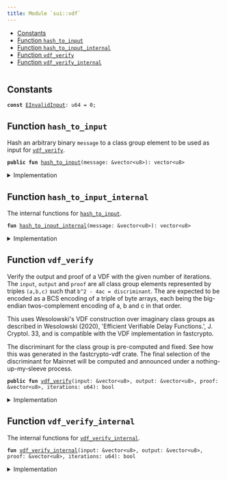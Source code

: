 ```yaml
---
title: Module `sui::vdf`
---
```




-  [Constants](#@Constants_0)
-  [Function `hash_to_input`](#sui_vdf_hash_to_input)
-  [Function `hash_to_input_internal`](#sui_vdf_hash_to_input_internal)
-  [Function `vdf_verify`](#sui_vdf_vdf_verify)
-  [Function `vdf_verify_internal`](#sui_vdf_vdf_verify_internal)


<pre><code></code></pre>



<a name="@Constants_0"></a>

## Constants


<a name="sui_vdf_EInvalidInput"></a>



<pre><code><b>const</b> <a href="../sui/vdf.md#sui_vdf_EInvalidInput">EInvalidInput</a>: u64 = 0;
</code></pre>



<a name="sui_vdf_hash_to_input"></a>

## Function `hash_to_input`

Hash an arbitrary binary <code>message</code> to a class group element to be used as input for <code><a href="../sui/vdf.md#sui_vdf_vdf_verify">vdf_verify</a></code>.


<pre><code><b>public</b> <b>fun</b> <a href="../sui/vdf.md#sui_vdf_hash_to_input">hash_to_input</a>(message: &vector&lt;u8&gt;): vector&lt;u8&gt;
</code></pre>



<details>
<summary>Implementation</summary>


<pre><code><b>public</b> <b>fun</b> <a href="../sui/vdf.md#sui_vdf_hash_to_input">hash_to_input</a>(message: &vector&lt;u8&gt;): vector&lt;u8&gt; {
    <a href="../sui/vdf.md#sui_vdf_hash_to_input_internal">hash_to_input_internal</a>(message)
}
</code></pre>



</details>

<a name="sui_vdf_hash_to_input_internal"></a>

## Function `hash_to_input_internal`

The internal functions for <code><a href="../sui/vdf.md#sui_vdf_hash_to_input">hash_to_input</a></code>.


<pre><code><b>fun</b> <a href="../sui/vdf.md#sui_vdf_hash_to_input_internal">hash_to_input_internal</a>(message: &vector&lt;u8&gt;): vector&lt;u8&gt;
</code></pre>



<details>
<summary>Implementation</summary>


<pre><code><b>native</b> <b>fun</b> <a href="../sui/vdf.md#sui_vdf_hash_to_input_internal">hash_to_input_internal</a>(message: &vector&lt;u8&gt;): vector&lt;u8&gt;;
</code></pre>



</details>

<a name="sui_vdf_vdf_verify"></a>

## Function `vdf_verify`

Verify the output and proof of a VDF with the given number of iterations. The <code>input</code>, <code>output</code> and <code>proof</code>
are all class group elements represented by triples <code>(a,b,c)</code> such that <code>b^2 - 4ac = discriminant</code>. The are expected
to be encoded as a BCS encoding of a triple of byte arrays, each being the big-endian twos-complement encoding of
a, b and c in that order.

This uses Wesolowski's VDF construction over imaginary class groups as described in Wesolowski (2020),
'Efficient Verifiable Delay Functions.', J. Cryptol. 33, and is compatible with the VDF implementation in
fastcrypto.

The discriminant for the class group is pre-computed and fixed. See how this was generated in the fastcrypto-vdf
crate. The final selection of the discriminant for Mainnet will be computed and announced under a nothing-up-my-sleeve
process.


<pre><code><b>public</b> <b>fun</b> <a href="../sui/vdf.md#sui_vdf_vdf_verify">vdf_verify</a>(input: &vector&lt;u8&gt;, output: &vector&lt;u8&gt;, proof: &vector&lt;u8&gt;, iterations: u64): bool
</code></pre>



<details>
<summary>Implementation</summary>


<pre><code><b>public</b> <b>fun</b> <a href="../sui/vdf.md#sui_vdf_vdf_verify">vdf_verify</a>(
    input: &vector&lt;u8&gt;,
    output: &vector&lt;u8&gt;,
    proof: &vector&lt;u8&gt;,
    iterations: u64,
): bool {
    <a href="../sui/vdf.md#sui_vdf_vdf_verify_internal">vdf_verify_internal</a>(input, output, proof, iterations)
}
</code></pre>



</details>

<a name="sui_vdf_vdf_verify_internal"></a>

## Function `vdf_verify_internal`

The internal functions for <code><a href="../sui/vdf.md#sui_vdf_vdf_verify_internal">vdf_verify_internal</a></code>.


<pre><code><b>fun</b> <a href="../sui/vdf.md#sui_vdf_vdf_verify_internal">vdf_verify_internal</a>(input: &vector&lt;u8&gt;, output: &vector&lt;u8&gt;, proof: &vector&lt;u8&gt;, iterations: u64): bool
</code></pre>



<details>
<summary>Implementation</summary>


<pre><code><b>native</b> <b>fun</b> <a href="../sui/vdf.md#sui_vdf_vdf_verify_internal">vdf_verify_internal</a>(
    input: &vector&lt;u8&gt;,
    output: &vector&lt;u8&gt;,
    proof: &vector&lt;u8&gt;,
    iterations: u64,
): bool;
</code></pre>



</details>
